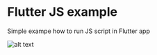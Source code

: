 # Flutter JS example
Simple exampe how to run JS script in Flutter app

![alt text](https://im5.ezgif.com/tmp/ezgif-5-363b702e9093.gif)
